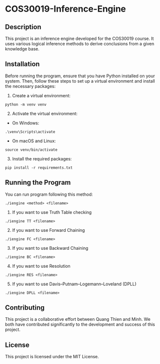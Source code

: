 # COS30019-Inference-Engine

## Description

This project is an inference engine developed for the COS30019 course. It uses various logical inference methods to derive conclusions from a given knowledge base.

## Installation

Before running the program, ensure that you have Python installed on your system. Then, follow these steps to set up a virtual environment and install the necessary packages:

1. Create a virtual environment:

```
python -m venv venv
```

2. Activate the virtual environment:

- On Windows:

```
.\venv\Scripts\activate
```

- On macOS and Linux:

```
source venv/bin/activate
```

3. Install the required packages:

```
pip install -r requirements.txt
```

## Running the Program

You can run program following this method:

```
./iengine <method> <filename>
```

1. If you want to use Truth Table checking

```
./iengine TT <filename>
```

2. If you want to use Forward Chaining

```
./iengine FC <filename>
```

3. If you want to use Backward Chaining

```
./iengine BC <filename>
```

4. If you want to use Resolution

```
./iengine RES <filename>
```

5. If you want to use Davis–Putnam–Logemann–Loveland (DPLL)

```
./iengine DPLL <filename>
```

## Contributing

This project is a collaborative effort between Quang Thien and Minh. We both have contributed significantly to the development and success of this project.

## License

This project is licensed under the MIT License.
